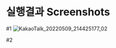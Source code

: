 # 실행결과 Screenshots
#1
![KakaoTalk_20220509_214425177_02](https://user-images.githubusercontent.com/103713433/167415397-7f7c799f-6e79-47ae-8f0f-58216aecbdbf.png)

#2
